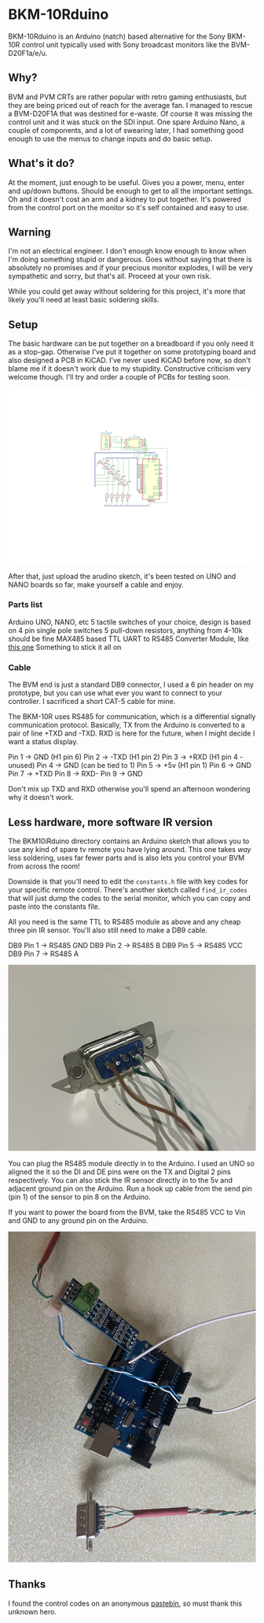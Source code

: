# BKM-10Rduino

BKM-10Rduino is an Arduino (natch) based alternative for the Sony BKM-10R control unit typically used with Sony broadcast monitors like the BVM-D20F1a/e/u.

## Why?

BVM and PVM CRTs are rather popular with retro gaming enthusiasts, but they are being priced out of reach for the average fan. I managed to rescue a BVM-D20F1A that was destined for e-waste. Of course it was missing the control unit and it was stuck on the SDI input. One spare Arduino Nano, a couple of components, and a lot of swearing later, I had something good enough to use the menus to change inputs and do basic setup.

## What's it do?

At the moment, just enough to be useful. Gives you a power, menu, enter and up/down buttons. Should be enough to get to all the important settings. Oh and it doesn't cost an arm and a kidney to put together. It's powered from the control port on the monitor so it's self contained and easy to use.

## Warning

I'm not an electrical engineer. I don't enough know enough to know when I'm doing something stupid or dangerous. Goes without saying that there is absolutely no promises and if your precious monitor explodes, I will be very sympathetic and sorry, but that's all. Proceed at your own risk.

While you could get away without soldering for this project, it's more that likely you'll need at least basic soldering skills.

## Setup

The basic hardware can be put together on a breadboard if you only need it as a stop-gap. Otherwise I've put it together on some prototyping board and also designed a PCB in KiCAD. I've never used KiCAD before now, so don't blame me if it doesn't work due to my stupidity. Constructive criticism very welcome though. I'll try and order a couple of PCBs for testing soon.

![circuit diagram](bkm10rduino.svg)

After that, just upload the arudino sketch, it's been tested on UNO and NANO boards so far, make yourself a cable and enjoy.

### Parts list
Arduino UNO, NANO, etc
5 tactile switches of your choice, design is based on 4 pin single pole switches
5 pull-down resistors, anything from 4-10k should be fine
MAX485 based TTL UART to RS485 Converter Module, like [this one](https://core-electronics.com.au/ttl-uart-to-rs485-converter-module.html)
Something to stick it all on

### Cable

The BVM end is just a standard DB9 connector, I used a 6 pin header on my prototype, but you can use what ever you want to connect to your controller. I sacrificed a short CAT-5 cable for mine.

The BKM-10R uses RS485 for communication, which is a differential signally communication protocol. Basically, TX from the Arduino is converted to a pair of line +TXD and -TXD. RXD is here for the future, when I might decide I want a status display.

Pin 1 -> GND (H1 pin 6)
Pin 2 -> -TXD (H1 pin 2)
Pin 3 -> +RXD (H1 pin 4 - unused)
Pin 4 -> GND (can be tied to 1)
Pin 5 -> +5v (H1 pin 1)
Pin 6 -> GND
Pin 7 -> +TXD
Pin 8 -> RXD-
Pin 9 -> GND

Don't mix up TXD and RXD otherwise you'll spend an afternoon wondering why it doesn't work.

## Less hardware, more software IR version

The BKM10iRduino directory contains an Arduino sketch that allows you to use any kind of spare tv remote you have lying around. This one takes *way* less soldering, 
uses far fewer parts and is also lets you control your BVM from across the room!

Downside is that you'll need to edit the `constants.h` file with key codes for your specific remote control. There's another sketch called `find_ir_codes` 
that will just dump the codes to the serial monitor, which you can copy and paste into the constants file.

All you need is the same TTL to RS485 module as above and any cheap three pin IR sensor. You'll also still need to make a DB9 cable.

DB9 Pin 1 -> RS485 GND
DB9 Pin 2 -> RS485 B
DB9 Pin 5 -> RS485 VCC
DB9 Pin 7 -> RS485 A

![ir cable](ir_cable.jpeg)

You can plug the RS485 module directly in to the Arduino. I used an UNO so aligned the it so the DI and DE pins were on the TX and Digital 2 pins respectively.
You can also stick the IR sensor directly in to the 5v and adjacent ground pin on the Arduino. Run a hook up cable from the send pin (pin 1) of the sensor to
pin 8 on the Arduino.

If you want to power the board from the BVM, take the RS485 VCC to Vin and GND to any ground pin on the Arduino.

![ir_setup](ir_setup.jpeg)

## Thanks

I found the control codes on an anonymous [pastebin](https://pastebin.com/aTUWf33J), so must thank this unknown hero.
